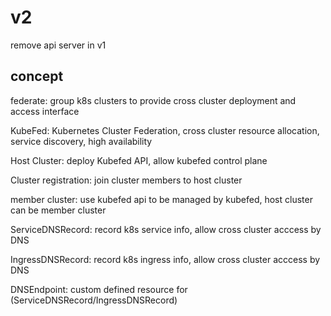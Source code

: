 # v2
remove api server in v1

## concept
federate: group k8s clusters to provide cross cluster deployment and access interface

KubeFed: Kubernetes Cluster Federation, cross cluster resource allocation, service discovery, high availability

Host Cluster: deploy Kubefed API, allow kubefed control plane

Cluster registration: join cluster members to host cluster

member cluster: use kubefed api to be managed by kubefed, host cluster can be member cluster

ServiceDNSRecord: record k8s service info, allow cross cluster acccess by DNS

IngressDNSRecord: record k8s ingress info, allow cross cluster acccess by DNS

DNSEndpoint: custom defined resource for (ServiceDNSRecord/IngressDNSRecord)














